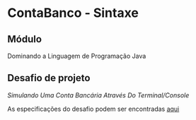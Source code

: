 # ContaBanco - Sintaxe  

## Módulo  

Dominando a Linguagem de Programação Java  

## Desafio de projeto  

*Simulando Uma Conta Bancária Através Do Terminal/Console*

As especificações do desafio podem ser encontradas [aqui](https://github.com/digitalinnovationone/trilha-java-basico/tree/main/desafios/sintaxe)

